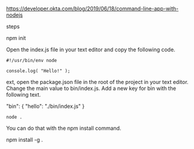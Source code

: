https://developer.okta.com/blog/2019/06/18/command-line-app-with-nodejs

steps

npm init

Open the index.js file in your text editor and copy the following code.
```
#!/usr/bin/env node

console.log( "Hello!" );
```

ext, open the package.json file in the root of the project in your text editor. Change the main value to bin/index.js. Add a new key for bin with the following text.


 "bin": {
   "hello": "./bin/index.js"
 }

```
node .

```
You can do that with the npm install command.

npm install -g .